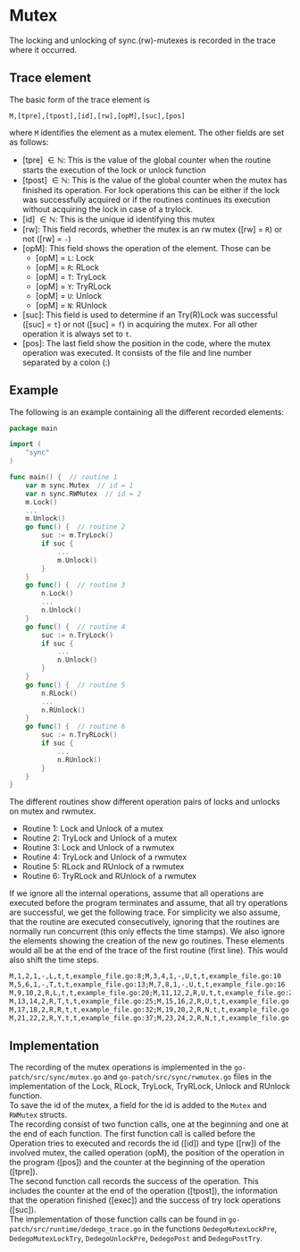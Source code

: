 # Mutex
The locking and unlocking of sync.(rw)-mutexes is recorded in the trace where it occurred.

## Trace element
The basic form of the trace element is 
```
M,[tpre],[tpost],[id],[rw],[opM],[suc],[pos]
```
where `M` identifies the element as a mutex element.
The other fields are set as follows:
- [tpre] $\in \mathbb N$: This is the value of the global counter when the routine starts 
the execution of the lock or unlock function
- [tpost] $\in \mathbb N$: This is the value of the global counter when the mutex has finished its operation. For lock operations this can be either if the lock was successfully acquired or if the routines continues its execution without 
acquiring the lock in case of a trylock. 
- [id] $\in \mathbb N$: This is the unique id identifying this mutex
- [rw]: This field records, whether the mutex is an rw mutex ([rw] = `R`) or not
([rw] = `-`)
- [opM]: This field shows the operation of the element. Those can be
  - [opM] = `L`: Lock
  - [opM] = `R`: RLock
  - [opM] = `T`: TryLock
  - [opM] = `Y`: TryRLock
  - [opM] = `U`: Unlock
  - [opM] = `N`: RUnlock
- [suc]: This field is used to determine if an Try(R)Lock was successful ([suc] = `t`)
or not ([suc] = `f`) in acquiring the mutex. For all other operation it is always
set to `t`.
- [pos]: The last field show the position in the code, where the mutex operation 
was executed. It consists of the file and line number separated by a colon (:)

## Example
 The following is an  example containing all the different recorded 
elements:
```go
package main

import (
    "sync"
)

func main() {  // routine 1
    var m sync.Mutex  // id = 1
    var n sync.RWMutex  // id = 2
    m.Lock()
    ...
    m.Unlock()
    go func() {  // routine 2
        suc := m.TryLock()
        if suc {
            ...
            m.Unlock()
        }
    }
    go func() {  // routine 3
        n.Lock()
        ...
        n.Unlock()
    }
    go func() {  // routine 4
        suc := n.TryLock()
        if suc {
            ...
            n.Unlock()
        }
    }
    go func() {  // routine 5
        n.RLock()
        ...
        n.RUnlock()
    }
    go func() {  // routine 6
        suc := n.TryRLock()
        if suc {
            ...
            n.RUnlock()
        }
    }
}
```
The different routines show different operation pairs of locks and unlocks on mutex and rwmutex.
- Routine 1: Lock and Unlock of a mutex
- Routine 2: TryLock and Unlock of a mutex
- Routine 3: Lock and Unlock of a rwmutex
- Routine 4: TryLock and Unlock of a rwmutex
- Routine 5: RLock and RUnlock of a rwmutex
- Routine 6: TryRLock and RUnlock of a rwmutex

If we ignore all the internal operations, assume that all operations are executed
before the program terminates and assume, that all try operations are successful, 
we get the following trace. For simplicity we also assume, that the routine 
are executed consecutively, ignoring that the routines are normally
run concurrent (this only effects the time stamps). We also ignore the elements showing the creation of the new go routines. These elements would all be at the end of the trace of the first routine (first line). This would also 
shift the time steps.
```txt
M,1,2,1,-,L,t,t,example_file.go:8;M,3,4,1,-,U,t,t,example_file.go:10
M,5,6,1,-,T,t,t,example_file.go:13;M,7,8,1,-,U,t,t,example_file.go:16
M,9,10,2,R,L,t,t,example_file.go:20;M,11,12,2,R,U,t,t,example_file.go:22
M,13,14,2,R,T,t,t,example_file.go:25;M,15,16,2,R,U,t,t,example_file.go:28
M,17,18,2,R,R,t,t,example_file.go:32;M,19,20,2,R,N,t,t,example_file.go:34
M,21,22,2,R,Y,t,t,example_file.go:37;M,23,24,2,R,N,t,t,example_file.go:40
```

## Implementation
The recording of the mutex operations is implemented in the `go-patch/src/sync/mutex.go` and `go-patch/src/sync/rwmutex.go` files in the implementation of the 
Lock, RLock, TryLock, TryRLock, Unlock and RUnlock function.\
To save the id of the mutex, a field for the id is added to the `Mutex` and 
`RWMutex` structs.\
The recording consist of 
two function calls, one at the beginning and one at the end of each function.
The first function call is called before the Operation tries to executed 
and records the id ([id]) and type ([rw]) of the involved mutex, the called operation (opM), the position of the operation in the program ([pos]) and the counter at the beginning of the operation ([tpre]).\
The second function call records the success of the operation. This includes 
the counter at the end of the operation ([tpost]), the information that the 
operation finished ([exec]) and the success of try lock operations ([suc]).\
The implementation of those function calls can be found in 
`go-patch/src/runtime/dedego_trace.go` in the functions `DedegoMutexLockPre`, 
`DedegoMutexLockTry`, `DedegoUnlockPre`, `DedegoPost` and `DedegoPostTry`.
